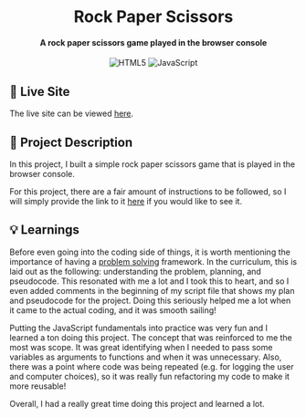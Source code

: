 <h1 align="center">
  Rock Paper Scissors
  <h4 align="center">A rock paper scissors game played in the browser console</h4>
</h1>

<div align="center">

![HTML5](https://img.shields.io/badge/HTML5-%23E34F26.svg?style=flat&logo=html5&logoColor=white)
![JavaScript](https://img.shields.io/badge/JavaScript-%23F0DB4F.svg?style=flat&logo=html5&logoColor=black)

</div>

## 🚀 Live Site

The live site can be viewed [here](https://rock-paper-scissors-mu-kohl.vercel.app/).

## 📝 Project Description

In this project, I built a simple rock paper scissors game that is played in the browser console.

For this project, there are a fair amount of instructions to be followed, so I will simply provide the link to it [here](https://www.theodinproject.com/lessons/foundations-rock-paper-scissors) if you would like to see it.

## 💡 Learnings

Before even going into the coding side of things, it is worth mentioning the importance of having a [problem solving](https://www.theodinproject.com/lessons/foundations-problem-solving) framework. In the curriculum, this is laid out as the following: understanding the problem, planning, and pseudocode. This resonated with me a lot and I took this to heart, and so I even added comments in the beginning of my script file that shows my plan and pseudocode for the project. Doing this seriously helped me a lot when it came to the actual coding, and it was smooth sailing!

Putting the JavaScript fundamentals into practice was very fun and I learned a ton doing this project. The concept that was reinforced to me the most was scope. It was great identifying when I needed to pass some variables as arguments to functions and when it was unnecessary. Also, there was a point where code was being repeated (e.g. for logging the user and computer choices), so it was really fun refactoring my code to make it more reusable!

Overall, I had a really great time doing this project and learned a lot.

